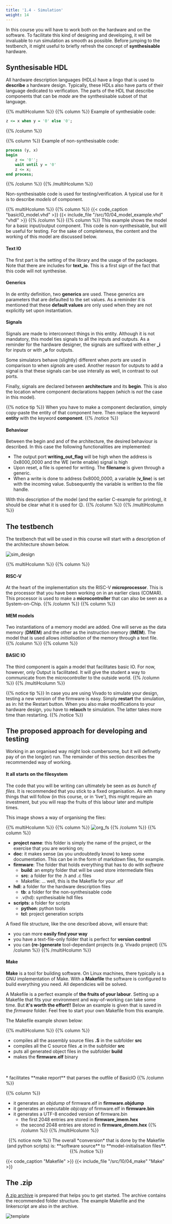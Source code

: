 ```yaml
---
title: '1.4 - Simulation'
weight: 14
---
```


In this course you will have to work both on the hardware and on the software. To facilitate this kind of designing and developing, it will be invaluable to run simulation as smooth as possible. Before jumping to the testbench, it might useful to briefly refresh the concept of **synthesisable** hardware.

## Synthesisable HDL

All hardware description languages (HDLs) have a lingo that is used to **describe** a hardware design. Typically, these HDLs also have parts of their language dedicated to verification. The parts of the HDL that describe components that can be *made* are the synthesisable subset of that language. 

{{% multiHcolumn %}}
{{% column %}}
Example of synthesiable code:
```vhdl
z <= x when y = '0' else '0';
```
{{% /column %}}

{{% column %}}
Example of non-synthesisable code:
```vhdl
process (y, x)
begin
    z <= '0'';
    wait until y = '0'
    z <= x;
end process;
```
{{% /column %}}
{{% /multiHcolumn %}}

Non-synthesisable code is used for testing/verification. A typical use for it is to describe *models* of component. 

{{% multiHcolumn %}}
{{% column %}}
{{< code_caption "basicIO_model.vhd" >}}
{{< include_file "/src/10/04_model_example.vhd" "vhdl" >}}
{{% /column %}}
{{% column %}}
This example shows the model for a basic input/output component. This code is non-synthesisable, but will be useful for testing. For the sake of completeness, the content and the working of this model are discussed below.

#### Text IO
The first part is the setting of the library and the usage of the packages. Note that there are includes for **text_io**. This is a first sign of the fact that this code will not synthesise.

#### Generics
In de entity definition, two **generics** are used. These generics are parameters that are defaulted to the set values. As a reminder it is mentioned that these **default values** are only used when they are not explicitly set upon instantiation.

#### Signals
Signals are made to interconnect things in this entity. Although it is not mandatory, this model ties signals to all the inputs and outputs. As a reminder for the hardware designer, the signals are suffixed with either **_i** for inputs or with **_o** for outputs.

Some simulators behave (slightly) different when *ports* are used in comparison to when *signals* are used. Another reason for outputs to add a signal is that these signals can be use interally as well, in contrast to out ports.

Finally, signals are declared between **architecture** and its **begin**. This is also the location where component declarations happen (which is *not* the case in this model).

{{% notice tip %}}
When you have to make a component declaration, simply copy-paste the entity of that component here. Then replace the keyword **entity** with the keyword **component**.
{{% /notice %}}

#### Behaviour
Between the begin and and of the architecture, the desired behaviour is described. In this case the following functionalities are implemented:

* The output port **writing_out_flag** will be high when the address is 0x8000_0000 and the WE (write enable) signal is high
* Upon reset, a file is opened for writing. The **filename** is given through a generic.
* When a write is done to address 0x8000_0000, a variable (**v_line**) is set with the incoming value. Subsequently the variable is written to the file handle.

With this description of the model (and the earlier C-example for printing), it should be clear what it is used for :wink:.
{{% /column %}}
{{% /multiHcolumn %}}

## The testbench

The testbench that will be used in this course will start with a description of the architecture shown below.


![sim_design](/img/10/sim_design.png)

{{% multiHcolumn %}}
{{% column %}}
#### RISC-V
At the heart of the implementation sits the RISC-V **microprocessor**. This is the processor that you have been working on in an earlier class (COMAR). This processor is used to make a **microcontroller** that can also be seen as a System-on-Chip.
{{% /column %}}
{{% column %}}
#### MEM models
Two instantiations of a memory model are added. One will serve as the data memory (**DMEM**) and the other as the instruction memory (**IMEM**). The model that is used allows *initialisation* of the memory through a text file.
{{% /column %}}
{{% column %}}
#### BASIC IO
The third component is again a model that facilitates basic IO. For now, however, only Output is facilitated. It will give the student a way to communicate from the microcontroller to the outside world.
{{% /column %}}
{{% /multiHcolumn %}}

<!-- With the testbench set up like this, a (relatively) fast way of developing-and-testing is facilitated.  -->

{{% notice tip %}}
In case you are using Vivado to simulate your design, testing a new version of the firmware is easy. Simply **restart** the simulation, as in: hit the Restart button. When you also make modifications to your hardware design, you have to **relauch** te simulation. The latter takes more time than restarting.
{{% /notice %}}

## The proposed approach for developing and testing

Working in an organised way might look cumbersome, but it will definetly pay of on the long(er) run. The remainder of this section describes the recommended way of working.

#### It all starts on the filesystem

The code that you will be writing can ultimately be seen as *as bunch of files*. It is recommended that you stick to a fixed organisation. As with many things that will follow (in this course, or in 'live'), this might require an investment, but you will reap the fruits of this labour later and multiple times.

This image shows a way of organising the files:

{{% multiHcolumn %}}
{{% column %}}
![org_fs](/img/10/org_fs.png)
{{% /column %}}
{{% column %}}

* **project name**: this folder is simply the name of the project, or the exercise that you are working on;
* **doc**: it makes sense (as you undoubtedly know) to keep some documentation. This can be in the form of markdown files, for example.
* **firmware**: The folder that holds everything that has to do with *software*
    * **build**: an empty folder that will be used store intermediate files
    * **src**: a folder for the .h and .c files
    * Makefile: ... well, this is the Makefile for your .elf
* **hdl**: a folder for the hardware description files
    * **tb**: a folder for the non-synthesisable code
    * .v(hd): synthesisable hdl files
* **scripts**: a folder for scripts
    * **python**: python tools
    * **tcl**: project generation scripts

A fixed file structure, like the one described above, will ensure that:

* you can more **easily find your way**
* you have a text-file-only folder that is perfect for **version control**
* you can **(re-)generate** tool-dependant projects (e.g. Vivado project)
{{% /column %}}
{{% /multiHcolumn %}}

#### Make

**Make** is a tool for building software. On Linux machines, there typically is a GNU implementation of Make. With a **Makefile** the software is configured to build everything you need. All dependicies will be solved.

A Makefile is a perfect example of **the fruits of your labour**. Setting up a Makefile that fits your environment and way-of-working can take some time. But **it's worth the effort!!** Below an example is given that is saved in the *firmware* folder. Feel free to start your own Makefile from this example.

The Makefile example shown below:

{{% multiHcolumn %}}
{{% column %}}
* compiles all the assembly source files **.S** in the subfolder **src**
* compiles all the C source files **.c** in the subfolder **src**
* puts all generated object files in the subfolder **build**
* makes the **firmware.elf** binary
<br/>
<br/>
* facilitates **make report** that parses the outfile of BasicIO
{{% /column %}}

{{% column %}}
* it generates an *objdump* of firmware.elf in **firmware.objdump**
* it generates an executable *objcopy* of firmware.elf in **firmware.bin**
* it generates a UTF-8 encoded version of firmware.bin
  * the first 2048 entries are stored in **firmware_imem.hex**
  * the second 2048 entries are stored in **firmware_dmem.hex**
{{% /column %}}
{{% /multiHcolumn %}}

<center>
{{% notice note %}}
The overall *conversion* that is done by the Makefile (and python scripts) is: **software source** to **model-initialisation files**.
{{% /notice %}}
</center>

{{< code_caption "Makefile" >}}
{{< include_file "/src/10/04_make" "Make" >}}

## The .zip

<a href="/src/hwswcd_template.zip" download>A zip archive</a> is prepared that helps you to get started. The archive contains the recommended folder structure. The example Makefile and the linkerscript are also in the archive.

![template](/img/10/ss_zip.png)

